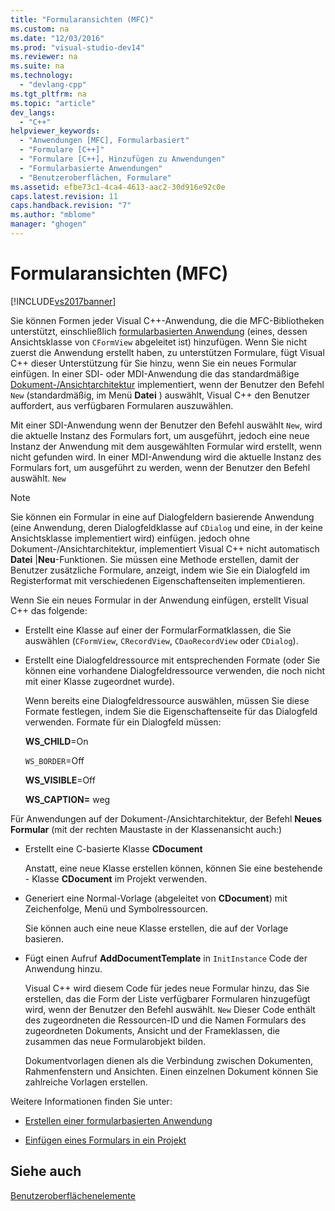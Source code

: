 ```yaml
---
title: "Formularansichten (MFC)"
ms.custom: na
ms.date: "12/03/2016"
ms.prod: "visual-studio-dev14"
ms.reviewer: na
ms.suite: na
ms.technology: 
  - "devlang-cpp"
ms.tgt_pltfrm: na
ms.topic: "article"
dev_langs: 
  - "C++"
helpviewer_keywords: 
  - "Anwendungen [MFC], Formularbasiert"
  - "Formulare [C++]"
  - "Formulare [C++], Hinzufügen zu Anwendungen"
  - "Formularbasierte Anwendungen"
  - "Benutzeroberflächen, Formulare"
ms.assetid: efbe73c1-4ca4-4613-aac2-30d916e92c0e
caps.latest.revision: 11
caps.handback.revision: "7"
ms.author: "mblome"
manager: "ghogen"
---
```

# Formularansichten (MFC)
[!INCLUDE[vs2017banner](../assembler/inline/includes/vs2017banner.md)]

Sie können Formen jeder Visual C\+\+\-Anwendung, die die MFC\-Bibliotheken unterstützt, einschließlich [formularbasierten Anwendung](../mfc/reference/creating-a-forms-based-mfc-application.md) \(eines, dessen Ansichtsklasse von `CFormView` abgeleitet ist\) hinzufügen.  Wenn Sie nicht zuerst die Anwendung erstellt haben, zu unterstützen Formulare, fügt Visual C\+\+ dieser Unterstützung für Sie hinzu, wenn Sie ein neues Formular einfügen.  In einer SDI\- oder MDI\-Anwendung die das standardmäßige [Dokument\-\/Ansichtarchitektur](../mfc/document-view-architecture.md) implementiert, wenn der Benutzer den Befehl `New` \(standardmäßig, im Menü **Datei** \) auswählt, Visual C\+\+ den Benutzer auffordert, aus verfügbaren Formularen auszuwählen.  
  
 Mit einer SDI\-Anwendung wenn der Benutzer den Befehl auswählt `New`, wird die aktuelle Instanz des Formulars fort, um ausgeführt, jedoch eine neue Instanz der Anwendung mit dem ausgewählten Formular wird erstellt, wenn nicht gefunden wird.  In einer MDI\-Anwendung wird die aktuelle Instanz des Formulars fort, um ausgeführt zu werden, wenn der Benutzer den Befehl auswählt. `New`  
  
> [!NOTE]
>  Sie können ein Formular in eine auf Dialogfeldern basierende Anwendung \(eine Anwendung, deren Dialogfeldklasse auf `CDialog` und eine, in der keine Ansichtsklasse implementiert wird\) einfügen.  jedoch ohne Dokument\-\/Ansichtarchitektur, implementiert Visual C\+\+ nicht automatisch **Datei** &#124;**Neu**\-Funktionen.  Sie müssen eine Methode erstellen, damit der Benutzer zusätzliche Formulare, anzeigt, indem wie Sie ein Dialogfeld im Registerformat mit verschiedenen Eigenschaftenseiten implementieren.  
  
 Wenn Sie ein neues Formular in der Anwendung einfügen, erstellt Visual C\+\+ das folgende:  
  
-   Erstellt eine Klasse auf einer der FormularFormatklassen, die Sie auswählen \(`CFormView`, `CRecordView`, `CDaoRecordView` oder `CDialog`\).  
  
-   Erstellt eine Dialogfeldressource mit entsprechenden Formate \(oder Sie können eine vorhandene Dialogfeldressource verwenden, die noch nicht mit einer Klasse zugeordnet wurde\).  
  
     Wenn bereits eine Dialogfeldressource auswählen, müssen Sie diese Formate festlegen, indem Sie die Eigenschaftenseite für das Dialogfeld verwenden.  Formate für ein Dialogfeld müssen:  
  
     **WS\_CHILD**\=On  
  
     `WS_BORDER`\=Off  
  
     **WS\_VISIBLE**\=Off  
  
     **WS\_CAPTION\=** weg  
  
 Für Anwendungen auf der Dokument\-\/Ansichtarchitektur, der Befehl **Neues Formular** \(mit der rechten Maustaste in der Klassenansicht auch:\)  
  
-   Erstellt eine C\-basierte Klasse **CDocument**  
  
     Anstatt, eine neue Klasse erstellen können, können Sie eine bestehende \- Klasse **CDocument** im Projekt verwenden.  
  
-   Generiert eine Normal\-Vorlage \(abgeleitet von **CDocument**\) mit Zeichenfolge, Menü und Symbolressourcen.  
  
     Sie können auch eine neue Klasse erstellen, die auf der Vorlage basieren.  
  
-   Fügt einen Aufruf **AddDocumentTemplate** in `InitInstance` Code der Anwendung hinzu.  
  
     Visual C\+\+ wird diesem Code für jedes neue Formular hinzu, das Sie erstellen, das die Form der Liste verfügbarer Formularen hinzugefügt wird, wenn der Benutzer den Befehl auswählt. `New` Dieser Code enthält des zugeordneten die Ressourcen\-ID und die Namen Formulars des zugeordneten Dokuments, Ansicht und der Frameklassen, die zusammen das neue Formularobjekt bilden.  
  
     Dokumentvorlagen dienen als die Verbindung zwischen Dokumenten, Rahmenfenstern und Ansichten.  Einen einzelnen Dokument können Sie zahlreiche Vorlagen erstellen.  
  
 Weitere Informationen finden Sie unter:  
  
-   [Erstellen einer formularbasierten Anwendung](../mfc/reference/creating-a-forms-based-mfc-application.md)  
  
-   [Einfügen eines Formulars in ein Projekt](../mfc/inserting-a-form-into-a-project.md)  
  
## Siehe auch  
 [Benutzeroberflächenelemente](../mfc/user-interface-elements-mfc.md)